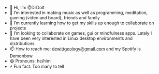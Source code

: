 - 👋 Hi, I’m @DrDoIt
- 👀 I’m interested in making music as well as programming, meditation, gaming (video and board), friends and family
- 🌱 I’m currently learning how to get my skills up enough to collaborate on projects
- 💞️ I’m looking to collaborate on games, gui or mindfulness apps. Lately I have been very interested in Linux desktop environments and distributions
- 📫 How to reach me: dewittgeology@gmail.com and my Spotify is Demonbow
- 😄 Pronouns: he/him
- ⚡ Fun fact: Too many to tell
